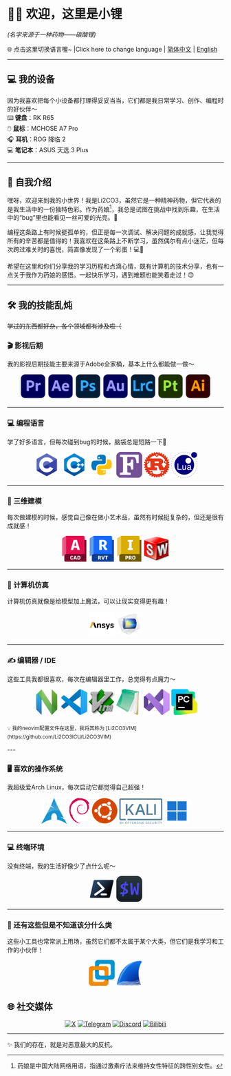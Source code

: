 # 🏳️‍⚧️ 欢迎，这里是小锂
*(名字来源于一种药物——碳酸锂)*  

🌐 点击这里切换语言喔~ |Click here to change language | [简体中文](README.md) | [English](README_EN.md)  

---

## 💻 我的设备

因为我喜欢把每个小设备都打理得妥妥当当，它们都是我日常学习、创作、编程时的好伙伴～  
⌨️ **键盘**：RK R65  
🖱️ **鼠标**：MCHOSE A7 Pro  
🎧 **耳机**：ROG 降临 2  
💻 **笔记本**：ASUS 天选 3 Plus  



---
## 🧪 自我介绍

嘿呀，欢迎来到我的小世界！我是Li2CO3，虽然它是一种精神药物，但它代表的是我生活中的一份独特色彩。作为药娘[^药娘]，我总是试图在挑战中找到乐趣，在生活中的“bug”里也能看见一丝可爱的光亮。🌸

编程这条路上有时候挺孤单的，但正是每一次调试、解决问题的成就感，让我觉得所有的辛苦都是值得的！我喜欢在这条路上不断学习，虽然偶尔有点小迷茫，但每次跨过难关时的喜悦，简直像发现了一个彩蛋！💻💖

希望在这里和你们分享我的学习历程和点滴心情，既有计算机的技术分享，也有一点关于我作为药娘的感悟。一起快乐学习，遇到难题也能笑着走过！😊

[^药娘]:药娘是中国大陆网络用语，指通过激素疗法来维持女性特征的跨性别女性。
---

## 🛠️ 我的技能乱炖
~~学过的东西都好杂，各个领域都有涉及啦（~~  

### 🎬 影视后期  
我的影视后期技能主要来源于Adobe全家桶，基本上什么都能做一做～ 
<div align="center">
  <img src="./Skill_Icons/pr.png" width="60"/>
  <img src="./Skill_Icons/ae.png" width="60"/>
  <img src="./Skill_Icons/ps.png" width="60"/>
  <img src="./Skill_Icons/au.png" width="60"/>
  <img src="./Skill_Icons/LrC.png" width="60"/>
  <img src="./Skill_Icons/pt.png" width="60"/>
  <img src="./Skill_Icons/ai.png" width="60"/>
</div>

---

### 💻 编程语言
学了好多语言，但每次碰到bug的时候，脑袋总是短路一下🤣  
<div align="center">
  <img src="./Skill_Icons/c.png" width="60"/>
  <img src="./Skill_Icons/c++.png" width="60"/>
  <img src="./Skill_Icons/py.png" width="60"/>
  <img src="./Skill_Icons/for.png" width="60"/>
  <img src="./Skill_Icons/rust.png" width="60"/>
  <img src="./Skill_Icons/lua.png" width="60"/>
</div>

---

### 🎨 三维建模
每次做建模的时候，感觉自己像在做小艺术品，虽然有时候挺复杂的，但还是很有成就感！ 
<div align="center">
  <img src="./Skill_Icons/acad.png" width="60"/>
  <img src="./Skill_Icons/Revit.png" width="60"/>
  <img src="./Skill_Icons/Inventor.png" width="60"/>
  <img src="./Skill_Icons/swShellFileLauncher.png" width="60"/>
</div>

---

### 🧪 计算机仿真
计算机仿真就像是给模型加上魔法，可以让现实变得更有趣！
<div align="center">
  <img src="./Skill_Icons/ANSYS.png" width="60"/>
  <img src="./Skill_Icons/comsol.png" width="60"/>
</div>

---

### ✍️ 编辑器 / IDE
这些工具我都很喜欢，每次在编辑器里工作，总觉得有点魔力～ 
<div align="center">
  <img src="./Skill_Icons/nvim.png" width="60"/>
  <img src="./Skill_Icons/code.png" width="60"/>
  <img src="./Skill_Icons/vim.png" width="60"/>
  <img src="./Skill_Icons/notepad3.png" width="60"/>
  <img src="./Skill_Icons/vs.png" width="60"/>
  <img src="./Skill_Icons/pc.png" width="60"/>
</div>

<p><sub>💡 我的neovim配置文件在这里，我将其称为 [Li2CO3VIM](https://github.com/Li2CO3ICU/Li2CO3VIM)</sub></p>
---

### 🖥️ 喜欢的操作系统
我超级爱Arch Linux，每次启动它都觉得自己超强！
<div align="center">
  <img src="./Skill_Icons/arch.png" width="60"/>
  <img src="./Skill_Icons/debian.png" width="50"/>
  <img src="./Skill_Icons/ubuntu.png" width="60"/>
  <img src="./Skill_Icons/kali.png" width="100"/>
  <img src="./Skill_Icons/w11.png" width="60"/>
</div>

---

### 💻 终端环境
没有终端，我的生活好像少了点什么呢～  
<div align="center">
  <img src="./Skill_Icons/pwsh7.png" width="60"/>
  <img src="./Skill_Icons/wezt.png" width="60"/>
</div>

---

### 🍥 还有这些但是不知道该分什么类
这些小工具也常常派上用场，虽然它们都不太属于某个大类，但它们是我学习和工作的小伙伴！  
<div align="center">
  <img src="./Skill_Icons/vmware.png" width="60"/>
  <img src="./Skill_Icons/wireshark.png" width="60"/>
</div>




## 🌐 社交媒体
<div align="center">

[![X](https://img.shields.io/badge/X-000000?logo=x&logoColor=white)](https://x.com/Li2CO3ICU)  [![Telegram](https://img.shields.io/badge/Telegram-26A5E4?logo=telegram&logoColor=white)](https://t.me/Li2_CO3)  [![Discord](https://img.shields.io/badge/Discord-5865F2?logo=discord&logoColor=white)](https://discord.com/users/_li2co3)  [![Bilibili](https://img.shields.io/badge/Bilibili-00A1D6?logo=bilibili&logoColor=white)](https://space.bilibili.com/283731905)  

</div>

---

✨ 我们的存在，就是对恶意最大的反抗。

